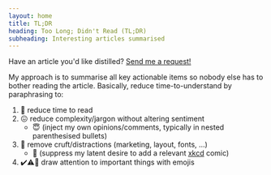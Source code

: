 ```yaml
---
layout: home
title: TL;DR
heading: Too Long; Didn't Read (TL;DR)
subheading: Interesting articles summarised
---
```


Have an article you'd like distilled? [Send me a request!](mailto:casper.dcl@physics.org?subject=tldr.cdcl.ml%20request)

My approach is to summarise all key actionable items so nobody else has to bother reading the article.
Basically, reduce time-to-understand by paraphrasing to:

1. :scroll: reduce time to read
2. :confounded: reduce complexity/jargon without altering sentiment
   + :innocent: (inject my own opinions/comments, typically in nested parenthesised bullets)
3. :page_facing_up: remove cruft/distractions (marketing, layout, fonts, ...)
   + :see_no_evil: (suppress my latent desire to add a relevant [xkcd](https://xkcd.com) comic)
4. :heavy_check_mark::warning::stop_sign: draw attention to important things with emojis
